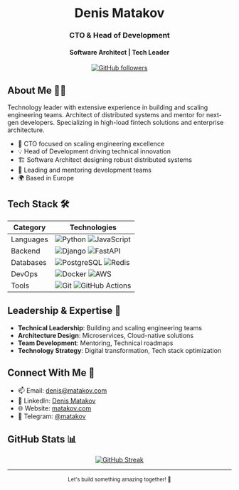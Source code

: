 <div align="center">

# Denis Matakov

### CTO & Head of Development
#### Software Architect | Tech Leader
  
[![GitHub followers](https://img.shields.io/github/followers/matacoder?style=social)](https://github.com/matacoder)
</div>

## About Me 👨‍💻

Technology leader with extensive experience in building and scaling engineering teams. Architect of distributed systems and mentor for next-gen developers. Specializing in high-load fintech solutions and enterprise architecture.

- 🎯 CTO focused on scaling engineering excellence
- 💡 Head of Development driving technical innovation
- 🏗️ Software Architect designing robust distributed systems
- 👥 Leading and mentoring development teams
- 🌍 Based in Europe

## Tech Stack 🛠️

<div align="center">

| Category | Technologies |
|----------|-------------|
| Languages | ![Python](https://img.shields.io/badge/Python-3776AB?style=flat&logo=python&logoColor=white) ![JavaScript](https://img.shields.io/badge/JavaScript-F7DF1E?style=flat&logo=javascript&logoColor=black) |
| Backend | ![Django](https://img.shields.io/badge/Django-092E20?style=flat&logo=django&logoColor=white) ![FastAPI](https://img.shields.io/badge/FastAPI-009688?style=flat&logo=fastapi&logoColor=white) |
| Databases | ![PostgreSQL](https://img.shields.io/badge/PostgreSQL-316192?style=flat&logo=postgresql&logoColor=white) ![Redis](https://img.shields.io/badge/Redis-DC382D?style=flat&logo=redis&logoColor=white) |
| DevOps | ![Docker](https://img.shields.io/badge/Docker-2496ED?style=flat&logo=docker&logoColor=white) ![AWS](https://img.shields.io/badge/AWS-232F3E?style=flat&logo=amazon-aws&logoColor=white) |
| Tools | ![Git](https://img.shields.io/badge/Git-F05032?style=flat&logo=git&logoColor=white) ![GitHub Actions](https://img.shields.io/badge/GitHub_Actions-2088FF?style=flat&logo=github-actions&logoColor=white) |

</div>

## Leadership & Expertise 🎯

- **Technical Leadership**: Building and scaling engineering teams
- **Architecture Design**: Microservices, Cloud-native solutions
- **Team Development**: Mentoring, Technical roadmaps
- **Technology Strategy**: Digital transformation, Tech stack optimization

## Connect With Me 🤝

- 📫 Email: denis@matakov.com
- 💼 LinkedIn: [Denis Matakov](https://linkedin.com/in/matakov)
- 🌐 Website: [matakov.com](https://matakov.com)
- 📱 Telegram: [@matakov](https://t.me/matakov)

## GitHub Stats 📊

<div align="center">
  
[![GitHub Streak](https://github-readme-streak-stats.herokuapp.com/?user=matacoder&theme=dark)](https://github.com/matacoder)

</div>

---

<div align="center">
  <sub>Let's build something amazing together! 🚀</sub>
</div>
